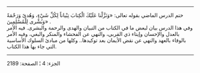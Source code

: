 ------------------------------------------------------------------------

ختم الدرس الماضي بقوله تعالى: «وَنَزَّلْنا عَلَيْكَ الْكِتابَ تِبْياناً لِكُلِّ شَيْءٍ، وَهُدىً
وَرَحْمَةً وَبُشْرى لِلْمُسْلِمِينَ» .  
وفي هذا الدرس بيان لبعض ما في الكتاب من التبيان والهدى والرحمة والبشرى.
فيه الأمر بالعدل والإحسان وإيتاء ذي القربى، والنهي عن الفحشاء والمنكر
والبغي، وفيه الأمر بالوفاء بالعهد والنهي عن نقض الأيمان بعد توكيدها..
وكلها من مبادئ السلوك الأساسية التي جاء بها هذا الكتاب.

------------------------------------------------------------------------

الجزء: 4 ¦ الصفحة: 2189
